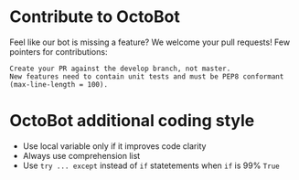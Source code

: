 # Contribute to OctoBot

Feel like our bot is missing a feature? We welcome your pull requests! Few pointers for contributions:

    Create your PR against the develop branch, not master.
    New features need to contain unit tests and must be PEP8 conformant (max-line-length = 100).
    
# OctoBot additional coding style

- Use local variable only if it improves code clarity
- Always use comprehension list
- Use `try ... except` instead of `if` statetements when `if` is 99% `True`
